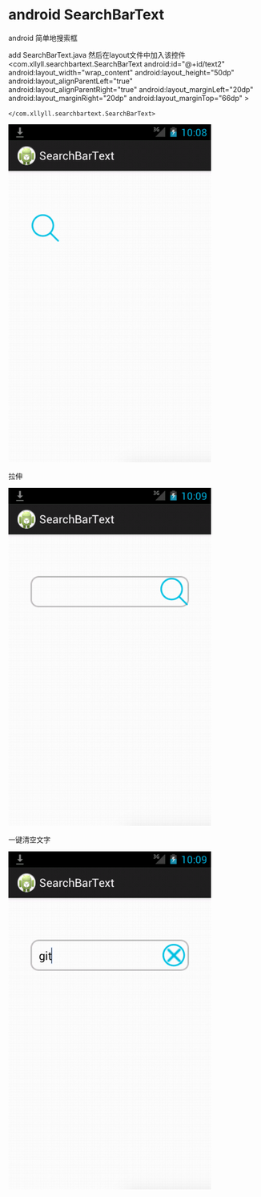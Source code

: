 # android SearchBarText
android 简单地搜索框

add SearchBarText.java
然后在layout文件中加入该控件
 <com.xllyll.searchbartext.SearchBarText
        android:id="@+id/text2"
        android:layout_width="wrap_content"
        android:layout_height="50dp"
        android:layout_alignParentLeft="true"
        android:layout_alignParentRight="true"
        android:layout_marginLeft="20dp"
        android:layout_marginRight="20dp"
        android:layout_marginTop="66dp" >

    </com.xllyll.searchbartext.SearchBarText>

![image](https://github.com/xllyll/SearchBarText/blob/master/res/drawable-hdpi/QQ20150326-1.png?raw=true)

拉伸

![image](https://github.com/xllyll/SearchBarText/blob/master/res/drawable-hdpi/QQ20150326-2.png?raw=true)

一键清空文字

![image](https://github.com/xllyll/SearchBarText/blob/master/res/drawable-hdpi/QQ20150326-3.png?raw=true)
